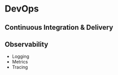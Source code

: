 # DevOps

## Continuous Integration & Delivery

## Observability

  - Logging
  - Metrics
  - Tracing
